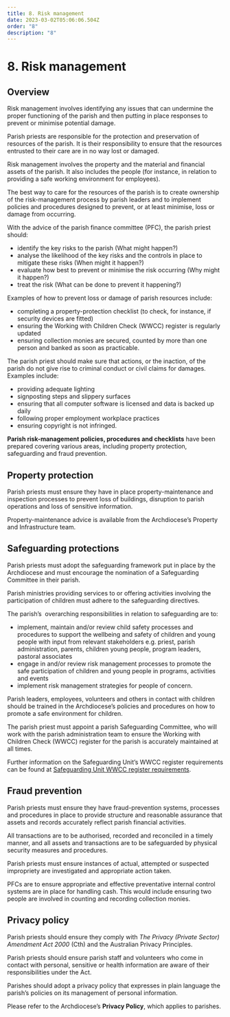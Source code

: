 ```yaml
---
title: 8. ​Risk management
date: 2023-03-02T05:06:06.504Z
order: "8"
description: "8"
---
```

# 8. Risk management

## Overview

Risk management involves identifying any issues that can undermine the proper functioning of the parish and then putting in place responses to prevent or minimise potential damage.

Parish priests are responsible for the protection and preservation of resources of the parish. It is their responsibility to ensure that the resources entrusted to their care are in no way lost or damaged.

Risk management involves the property and the material and financial assets of the parish. It also includes the people (for instance, in relation to providing a safe working environment for employees).

The best way to care for the resources of the parish is to create ownership of the risk-management process by parish leaders and to implement policies and procedures designed to prevent, or at least minimise, loss or damage from occurring.

With the advice of the parish finance committee (PFC), the parish priest should:

* identify the key risks to the parish (What might happen?)
* analyse the likelihood of the key risks and the controls in place to mitigate these risks (When might it happen?)
* evaluate how best to prevent or minimise the risk occurring (Why might it happen?)
* treat the risk (What can be done to prevent it happening?)

Examples of how to prevent loss or damage of parish resources include:

* completing a property-protection checklist (to check, for instance, if security devices are fitted)
* ensuring the Working with Children Check (WWCC) register is regularly updated
* ensuring collection monies are secured, counted by more than one person and banked as soon as practicable.

The parish priest should make sure that actions, or the inaction, of the parish do not give rise to criminal conduct or civil claims for damages. Examples include:

* providing adequate lighting
* signposting steps and slippery surfaces
* ensuring that all computer software is licensed and data is backed up daily
* following proper employment workplace practices
* ensuring copyright is not infringed.

**Parish risk-management policies, procedures and checklists** have been prepared covering various areas, including property protection, safeguarding and fraud prevention.

## Property protection

Parish priests must ensure they have in place property-maintenance and inspection processes to prevent loss of buildings, disruption to parish operations and loss of sensitive information.

Property-maintenance advice is available from the Archdiocese’s Property and Infrastructure team.

## Safeguarding protections

Parish priests must adopt the safeguarding framework put in place by the Archdiocese and must encourage the nomination of a Safeguarding Committee in their parish.

Parish ministries providing services to or offering activities involving the participation of children must adhere to the safeguarding directives.

The parish’s  overarching responsibilities in relation to safeguarding are to:

* implement, maintain and/or review child safety processes and procedures to support the wellbeing and safety of children and young people with input from relevant stakeholders e.g. priest, parish administration, parents, children young people, program leaders, pastoral associates
* engage in and/or review risk management processes to promote the safe participation of children and young people in programs, activities and events
* implement risk management strategies for people of concern.

Parish leaders, employees, volunteers and others in contact with children should be trained in the Archdiocese’s policies and procedures on how to promote a safe environment for children.

The parish priest must appoint a parish Safeguarding Committee, who will work with the parish administration team to ensure the Working with Children Check (WWCC) register for the parish is accurately maintained at all times.

Further information on the Safeguarding Unit’s WWCC register requirements can be found at [Safeguarding Unit WWCC register requirements](https://melbournecatholic.org/uploads/documents/Working-with-Children-Check.pdf).

## Fraud prevention

Parish priests must ensure they have fraud-prevention systems, processes and procedures in place to provide structure and reasonable assurance that assets and records accurately reflect parish financial activities.

All transactions are to be authorised, recorded and reconciled in a timely manner, and all assets and transactions are to be safeguarded by physical security measures and procedures.

Parish priests must ensure instances of actual, attempted or suspected impropriety are investigated and appropriate action taken.

PFCs are to ensure appropriate and effective preventative internal control systems are in place for handling cash. This would include ensuring two people are involved in counting and recording collection monies.

## Privacy policy

Parish priests should ensure they comply with *The Privacy (Private Sector) Amendment Act 2000* (Cth) and the Australian Privacy Principles.

Parish priests should ensure parish staff and volunteers who come in contact with personal, sensitive or health information are aware of their responsibilities under the Act.

Parishes should adopt a privacy policy that expresses in plain language the parish’s policies on its management of personal information.

Please refer to the Archdiocese’s **Privacy Policy**, which applies to parishes.